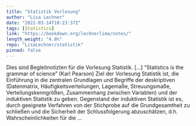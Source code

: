 ```yaml
---
title: "Statistik Vorlesung"
author: "Lisa Lechner"
date: "2022-03-14T10:23:37Z"
tags: [Statistics]
link: "https://bookdown.org/lechnerlima/notes/"
length_weight: "4.8%"
repo: "LisaLechner/statistik"
pinned: false
---
```


Dies sind Begleitnotizten für die Vorlesung Statistik. [...] “Statistics is the grammar of science” (Karl Pearson) Ziel der Vorlesung Statistik ist, die Einführung in die zentralen Grundlagen und Begriffe der deskriptiven (Datenmatrix, Häufigkeitsverteilungen, Lagemaße, Streuungsmaße, Verteilungskenngrößen, Zusammenhang zwischen Variablen) und der induktiven Statistik zu geben. Gegenstand der induktiven Statistik ist es, durch geeignete Verfahren von der Stichprobe auf die Grundgesamtheit zu schließen und die Sicherheit der Schlussfolgerung abzuschätzen, d.h. Wahrscheinlichkeiten für die ...
